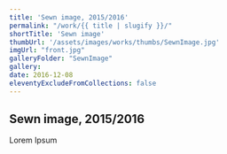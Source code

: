 ```yaml
---
title: 'Sewn image, 2015/2016'
permalink: "/work/{{ title | slugify }}/"
shortTitle: 'Sewn image'
thumbUrl: '/assets/images/works/thumbs/SewnImage.jpg'
imgUrl: "front.jpg"
galleryFolder: "SewnImage"
gallery:
date: 2016-12-08
eleventyExcludeFromCollections: false
---
```



<h2>Sewn image, 2015/2016</h2>
<p>Lorem Ipsum</p>